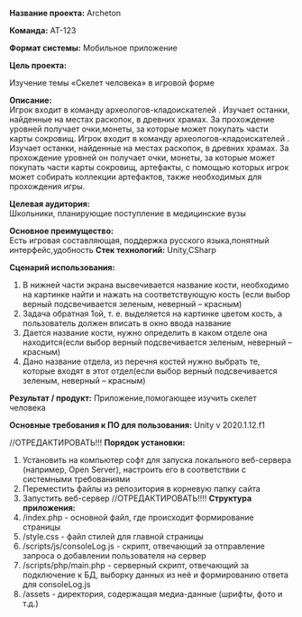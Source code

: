 <b>Название проекта:</b> Archeton

<b>Команда:</b> АТ-123

<b>Формат системы:</b> 
Мобильное приложение

<b>Цель проекта:</b>  

Изучение темы «Скелет человека» в игровой форме

<b>Описание:</b>  
Игрок входит в команду археологов-кладоискателей . Изучает останки, найденные на местах раскопок, в древних храмах. За прохождение уровней получает очки,монеты, за которые может покупать части карты сокровищ.
Игрок входит в команду археологов-кладоискателей . Изучает останки, найденные на местах раскопок, в древних храмах. За прохождение уровней он получает очки, монеты, за которые может покупать части карты сокровищ, артефакты, с помощью которых игрок может собирать коллекции артефактов, также необходимых для прохождения игры.

<b>Целевая аудитория:</b>  
Школьники, планирующие поступление в медицинские вузы

<b>Основное преимущество:</b>  
Есть игровая составляющая, поддержка русского языка,понятный интерфейс,удобность
<b>Стек технологий:</b> 
Unity,CSharp

<b>Сценарий использования:</b>  
1) В нижней части экрана высвечивается название кости, необходимо на картинке найти и нажать на соответствующую кость (если выбор верный подсвечивается зеленым, неверный – красным) <br>
2) Задача обратная 1ой, т. е. выделяется на картинке цветом кость, а пользователь должен вписать в окно ввода название <br>
3) Дается название кости, нужно определить в каком отделе она находится(если выбор верный подсвечивается зеленым, неверный – красным) <br>
4) Дано название отдела, из перечня костей нужно выбрать те, которые входят в этот отдел(если выбор верный подсвечивается зеленым, неверный – красным)

<b>Результат / продукт:</b> 
Приложение,помогающее изучить скелет человека

<b>Основные требования к ПО для пользования:</b> 
 Unity v 2020.1.12.f1

//ОТРЕДАКТИРОВАТЬ!!!
<b>Порядок установки:</b> 
1) Установить на компьютер софт для запуска локального веб-сервера (например, Open Server), настроить его в соответствии с системными требованиями
2) Переместить файлы из репозитория в корневую папку сайта
3) Запустить веб-сервер
//ОТРЕДАКТИРОВАТЬ!!!!
<b>Структура приложения:</b> 
1) /index.php - основной файл, где происходит формирование страницы
2) /style.css - файл стилей для главной страницы
3) /scripts/js/consoleLog.js - скрипт, отвечающий за отправление запроса о добавлении пользователя на сервер
4) /scripts/php/main.php - серверный скрипт, отвечающий за подключение к БД, выборку данных из неё и формированию ответа для consoleLog.js
5) /assets - директория, содержащая медиа-данные (шрифты, фото и т.д.)
